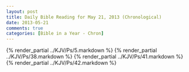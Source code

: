```yaml
---
layout: post
title: Daily Bible Reading for May 21, 2013 (Chronological)
date: 2013-05-21
comments: true
categories: [Bible in a Year - Chron]
---
```

{% render_partial ../KJV/Ps/5.markdown %}
{% render_partial ../KJV/Ps/38.markdown %}
{% render_partial ../KJV/Ps/41.markdown %}
{% render_partial ../KJV/Ps/42.markdown %}
